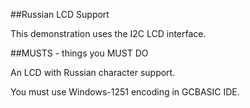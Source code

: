 ##Russian LCD Support

This demonstration uses the I2C LCD interface. 


##MUSTS - things you MUST DO

An LCD with Russian character support.

You must use Windows-1251 encoding in GCBASIC IDE.

